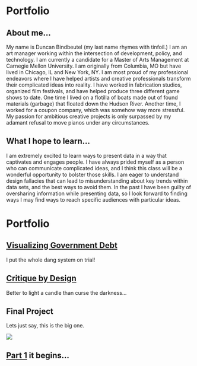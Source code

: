 # **Portfolio**


## About me...

My name is Duncan Bindbeutel (my last name rhymes with tinfoil.) I am an art manager working within the intersection of development, policy, and technology. I am currently a candidate for a Master of Arts Management at Carnegie Mellon University. I am originally from Columbia, MO but have lived in Chicago, IL and New York, NY. I am most proud of my professional endeavors where I have helped artists and creative professionals transform their complicated ideas into reality. I have worked in fabrication studios, organized film festivals, and have helped produce three different game shows to date. One time I lived on a flotilla of boats made out of found materials (garbage) that floated down the Hudson River. Another time, I worked for a coupon company, which was somehow way more stressful. My passion for ambitious creative projects is only surpassed by my adamant refusal to move pianos under any circumstances.

## What I hope to learn...

I am extremely excited to learn ways to present data in a way that captivates and engages people. I have always prided myself as a person who can communicate complicated ideas, and I think this class will be a wonderful opportunity to bolster those skills. I am eager to understand design fallacies that can lead to misunderstanding about key trends within data sets, and the best ways to avoid them. In the past I have been guilty of oversharing information while presenting data, so I look forward to finding ways I may find ways to reach specific audiences with particular ideas.


# Portfolio

## [Visualizing Government Debt](https://duncbind.github.io/portfolio/dataviz2)
I put the whole dang system on trial!

## [Critique by Design](https://duncbind.github.io/portfolio/critique.html)
Better to light a candle than curse the darkness...

## Final Project
Lets just say, this is the big one.
 

   
![](https://raw.githubusercontent.com/duncbind/portfolio/21693411f99e44b016ae29a5065fffb627114314/crete%20gif%202.gif)

## [Part 1]() it begins...
